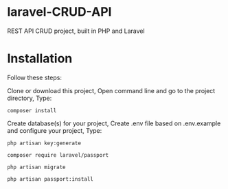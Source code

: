 # laravel-CRUD-API
REST API CRUD project, built in PHP and Laravel

# Installation
Follow these steps:

Clone or download this project,
Open command line and go to the project directory,
Type:
```
composer install
```
Create database(s) for your project,
Create .env file based on .env.example and configure your project,
Type:
```
php artisan key:generate
```
```
composer require laravel/passport
```
```
php artisan migrate
```
```
php artisan passport:install
```
